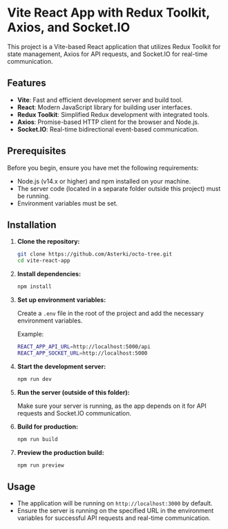 # Vite React App with Redux Toolkit, Axios, and Socket.IO

This project is a Vite-based React application that utilizes Redux Toolkit for state management, Axios for API requests, and Socket.IO for real-time communication.

## Features

- **Vite**: Fast and efficient development server and build tool.
- **React**: Modern JavaScript library for building user interfaces.
- **Redux Toolkit**: Simplified Redux development with integrated tools.
- **Axios**: Promise-based HTTP client for the browser and Node.js.
- **Socket.IO**: Real-time bidirectional event-based communication.

## Prerequisites

Before you begin, ensure you have met the following requirements:

- Node.js (v14.x or higher) and npm installed on your machine.
- The server code (located in a separate folder outside this project) must be running.
- Environment variables must be set.

## Installation

1. **Clone the repository:**
   ```bash
   git clone https://github.com/Asterki/octo-tree.git
   cd vite-react-app
   ```

2. **Install dependencies:**
   ```bash
   npm install
   ```

3. **Set up environment variables:**
   
   Create a `.env` file in the root of the project and add the necessary environment variables.

   Example:
   ```bash
   REACT_APP_API_URL=http://localhost:5000/api
   REACT_APP_SOCKET_URL=http://localhost:5000
   ```

4. **Start the development server:**
   ```bash
   npm run dev
   ```

5. **Run the server (outside of this folder):**

   Make sure your server is running, as the app depends on it for API requests and Socket.IO communication.

6. **Build for production:**
   ```bash
   npm run build
   ```

7. **Preview the production build:**
   ```bash
   npm run preview
   ```

## Usage

- The application will be running on `http://localhost:3000` by default.
- Ensure the server is running on the specified URL in the environment variables for successful API requests and real-time communication.

